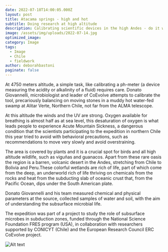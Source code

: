 ```yaml
---
date: 2022-07-18T14:00:05.000Z
layout: post
title: Atacama springs - high and hot
subtitle: Doing research at high altitude
description: Calibrating scientific devices in the high Andes - do it with care
image: /assets/img/uploads/2022-07-14.jpg
optimized_image:
category: Image
tags:
  - Image
  - Chile
  - fieldwork
author: deborahbastoni
paginate: false
---
```

At 4750 meters altitude, a simple task, like calibrating a ph-meter (a device measuring the acidity or alkalinity of a fluid) requires care. Donato Giovannelli, microbiologist and leader of CoEvolve attempts to calibrate the tool, precariously balancing on moving stones in a muddy hot water-fed swamp at Alitar Verte, Northern Chile, not far from the ALMA telescope.

At this altitude the winds and the UV are strong. Oxygen available for breathing is almost half as at sea level, this desaturation of oxygen is what leads people to experience Acute Mountain Sickness, a dangerous condition that the scientists participating to the expedition in northern Chile this year tried to avoid with behavioral precautions, such as recommendations to move very slowly and avoid overstraining.

The area is covered by plants and it is a crucial spot for birds and all high altitude wildlife, such as viguñas and guanacos. Apart from these rare oasis the region is a barren, volcanic desert in the Andes, stretching from Chile to Bolivia and Peru.These colorful wetlands are rich of life, part of which come from the deep, an underworld rich of life thriving on chemicals from the rocks and heat from the subducting slab of oceanic crust that, from the Pacific Ocean, dips under the South American plate.

Donato Giovannelli and his team measured chemical and physical parameters at the source, collected samples of water and soil, with the aim of understanding the subsurface microbial life.

The expedition was part of a project to study the role of subsurface microbes in subduction zones, funded through the National Science Foundation FRES program (USA), in collaboration with researchers supported by CONICYT (Chile) and the European Research Council ERC CoEvolve project.

![Alt text](/assets/img/uploads/2022-07-14.jpg.jpg "Donato Giovannelli testing a sensor in a hot spring. Ph. credit: Jacopo Pasotti")
